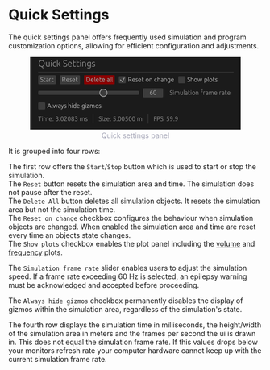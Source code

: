 # Quick Settings

The quick settings panel offers frequently used simulation and program customization options, allowing for efficient configuration and adjustments.

<p style="margin-bottom: 0px; text-align:center">
    <img src="images/quick-settings.png" alt="Quick Settings Panel" />
    <div style="width: 100%; text-align: center; color: #a6a7b8; font-size: 14px;">
        Quick settings panel
    </div>
</p>

It is grouped into four rows:

The first row offers the `Start`/`Stop` button which is used to start or stop the simulation. \
The `Reset` button resets the simulation area and time. The simulation does not pause after the reset. \
The `Delete All` button deletes all simulation objects. It resets the simulation area but not the simulation time. <!-- TODO: we should change that --> \
The `Reset on change` checkbox configures the behaviour when simulation objects are changed. When enabled the simulation area and time are reset every time an objects state changes. \
The `Show plots` checkbox enables the plot panel including the [volume](./plots/volume.md) and [frequency](./plots/frequency.md) plots.

The `Simulation frame rate` slider enables users to adjust the simulation speed. If a frame rate exceeding 60 Hz is selected, an epilepsy warning must be acknowledged and accepted before proceeding.

The `Always hide gizmos` checkbox permanently disables the display of gizmos within the simulation area, regardless of the simulation's state.

The fourth row displays the simulation time in milliseconds, the height/width of the simulation area in meters and the frames per second the ui is drawn in. This does not equal the simulation frame rate. If this values drops below your monitors refresh rate your computer hardware cannot keep up with the current simulation frame rate.